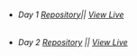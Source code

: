 - ###### Day 1 [Repository](https://github.com/ArmantoArisRoutsis/100_Days_Of_Code/tree/main/Day-1__Band-Name-Generator)|| [View Live](https://repl.it/@ArisRoutsis/band-name-generator-start#main.py)
- ###### Day 2 [Repository](https://github.com/ArmantoArisRoutsis/100_Days_Of_Code/tree/main/Day-2__Tip-Calculatory) || [View Live](https://repl.it/@ArisRoutsis/tip-calculator-start#main.py)
